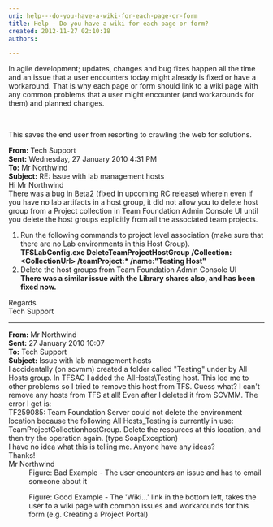 ```yaml
---
uri: help---do-you-have-a-wiki-for-each-page-or-form
title: Help - Do you have a wiki for each page or form?
created: 2012-11-27 02:10:18
authors:

---
```





<span class='intro'> <p>In agile development; updates, changes and bug fixes happen all the time and an issue that a user encounters today might already is fixed or have a workaround. That is why each page or form should link to a wiki page with any common problems that a user might encounter (and workarounds for them) and planned changes.</p> </span>

​<div>This saves the end user from resorting to crawling the web for solutions.</div>
<dl class="bad"><dt><div><strong>From&#58;</strong> Tech Support<br><strong>Sent&#58;</strong> Wednesday, 27 January 2010 4&#58;31 PM<br><strong>To&#58;</strong> Mr Northwind<br><strong>Subject&#58;</strong> RE&#58; Issue with lab management hosts</div>
<div>Hi Mr Northwind</div>
<div>There was a bug in Beta2 (fixed in upcoming RC release) wherein even if you have no lab artifacts in a host group, it did not allow you to delete host group from a Project collection in Team Foundation Admin Console UI until you delete the host groups explicitly from all the associated team projects. </div>
<ol><li><div>Run the following commands to project level association (make sure that there are no Lab environments in this Host Group).</div>
<div><strong>TFSLabConfig.exe DeleteTeamProjectHostGroup /Collection&#58;&lt;CollectionUrl&gt; /teamProject&#58;* /name&#58;&quot;Testing Host&quot; </strong></div></li>
<li><div>Delete the host groups from Team Foundation Admin Console UI</div>
<div><strong>There was a similar issue with the Library shares also, and has been fixed now.</strong></div></li></ol>
<div>Regards<br>Tech Support</div>
<hr />
<div><strong>From&#58;</strong> Mr Northwind<br><strong>Sent&#58;</strong> 27 January 2010 10&#58;07<br><strong>To&#58;</strong> Tech Support<br><strong>Subject&#58;</strong> Issue with lab management hosts</div>
<div>I accidentally (on scvmm) created a folder called &quot;Testing&quot; under by All Hosts group. In TFSAC I added the AllHosts\Testing host. This led me to other problems so I tried to remove this host from TFS. Guess what? I can't remove any hosts from TFS at all! Even after I deleted it from SCVMM. The error I get is&#58; </div>
<div>TF259085&#58; Team Foundation Server could not delete the environment location because the following All Hosts_Testing is currently in use&#58; TeamProjectCollectionhostGroup. Delete the resources at this location, and then try the operation again. (type SoapException)</div>
<div>I have no idea what this is telling me. Anyone have any ideas?</div>
<div>Thanks!<br>Mr Northwind</div></dt>
<dd>Figure&#58; Bad Example - The user encounters an issue and has to email someone about it </dd></dl>
<dl class="goodImage"><dt><img src="http&#58;//www.ssw.com.au/ssw/Standards/Rules/Images/InterfacesWiki.png" alt="" /></dt>
<dd>Figure&#58; Good Example - The 'Wiki...' link in the bottom left, takes the user to a wiki page with common issues and workarounds for this form (e.g. Creating a Project Portal) </dd></dl>



